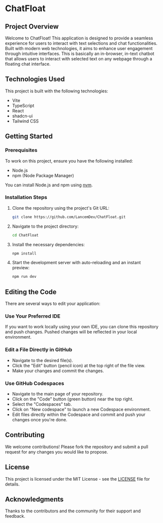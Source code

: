 # ChatFloat

## Project Overview

Welcome to ChatFloat! This application is designed to provide a seamless experience for users to interact with text selections and chat functionalities. Built with modern web technologies, it aims to enhance user engagement through intuitive interfaces.
This is basically an in-browser, in-text chatbot that allows users to interact with selected text on any webpage through a floating chat interface.

## Technologies Used

This project is built with the following technologies:

- Vite
- TypeScript
- React
- shadcn-ui
- Tailwind CSS

## Getting Started

### Prerequisites

To work on this project, ensure you have the following installed:

- Node.js
- npm (Node Package Manager)

You can install Node.js and npm using [nvm](https://github.com/nvm-sh/nvm#installing-and-updating).

### Installation Steps

1. Clone the repository using the project's Git URL:
   ```sh
   git clone https://github.com/LancemDev/ChatFloat.git
   ```

2. Navigate to the project directory:
   ```sh
   cd ChatFloat
   ```

3. Install the necessary dependencies:
   ```sh
   npm install
   ```

4. Start the development server with auto-reloading and an instant preview:
   ```sh
   npm run dev
   ```

## Editing the Code

There are several ways to edit your application:

### Use Your Preferred IDE

If you want to work locally using your own IDE, you can clone this repository and push changes. Pushed changes will be reflected in your local environment.

### Edit a File Directly in GitHub

- Navigate to the desired file(s).
- Click the "Edit" button (pencil icon) at the top right of the file view.
- Make your changes and commit the changes.

### Use GitHub Codespaces

- Navigate to the main page of your repository.
- Click on the "Code" button (green button) near the top right.
- Select the "Codespaces" tab.
- Click on "New codespace" to launch a new Codespace environment.
- Edit files directly within the Codespace and commit and push your changes once you're done.

## Contributing

We welcome contributions! Please fork the repository and submit a pull request for any changes you would like to propose.

## License

This project is licensed under the MIT License - see the [LICENSE](LICENSE) file for details.

## Acknowledgments

Thanks to the contributors and the community for their support and feedback.